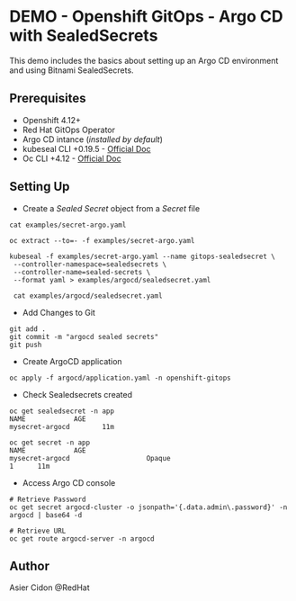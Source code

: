 # DEMO - Openshift GitOps - Argo CD with SealedSecrets

This demo includes the basics about setting up an Argo CD environment and using Bitnami SealedSecrets.

## Prerequisites

- Openshift 4.12+
- Red Hat GitOps Operator
- Argo CD intance (*installed by default*)
- kubeseal CLI +0.19.5 - [Official Doc](https://github.com/bitnami-labs/sealed-secrets#linux)
- Oc CLI +4.12 - [Official Doc](https://docs.openshift.com/container-platform/4.12/cli_reference/openshift_cli/getting-started-cli.html)

## Setting Up

- Create a *Sealed Secret* object from a *Secret* file 

```$bash
cat examples/secret-argo.yaml 

oc extract --to=- -f examples/secret-argo.yaml 

kubeseal -f examples/secret-argo.yaml --name gitops-sealedsecret \
 --controller-namespace=sealedsecrets \
 --controller-name=sealed-secrets \
 --format yaml > examples/argocd/sealedsecret.yaml

 cat examples/argocd/sealedsecret.yaml
```

- Add Changes to Git

```$bash
git add .
git commit -m "argocd sealed secrets"
git push
```

- Create ArgoCD application

```$bash
oc apply -f argocd/application.yaml -n openshift-gitops
```

- Check Sealedsecrets created

```$bash
oc get sealedsecret -n app
NAME            AGE
mysecret-argocd        11m

oc get secret -n app
NAME            AGE
mysecret-argocd                   Opaque                                1      11m
```

- Access Argo CD console

```$bash
# Retrieve Password
oc get secret argocd-cluster -o jsonpath='{.data.admin\.password}' -n argocd | base64 -d

# Retrieve URL
oc get route argocd-server -n argocd
```

## Author

Asier Cidon @RedHat
